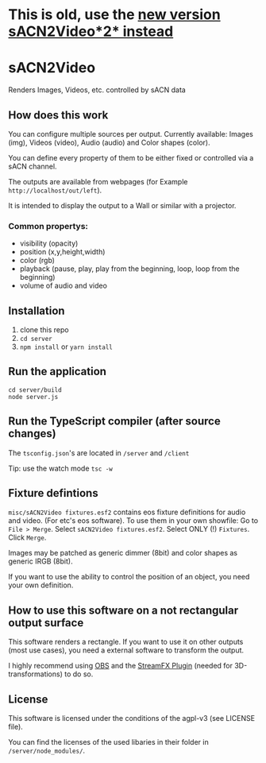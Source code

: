 # This is old, use the [new version sACN2Video\*2\* instead](http://github.com/hansSchall/sACN2Video2)

# sACN2Video

Renders Images, Videos, etc. controlled by sACN data

## How does this work

You can configure multiple sources per output. Currently available: Images (img), Videos (video), Audio (audio) and Color shapes (color).

You can define every property of them to be either fixed or controlled via a sACN channel.

The outputs are available from webpages (for Example `http://localhost/out/left`).

It is intended to display the output to a Wall or similar with a projector.

### Common propertys:
- visibility (opacity)
- position (x,y,height,width)
- color (rgb)
- playback (pause, play, play from the beginning, loop, loop from the beginning)
- volume of audio and video

## Installation

1. clone this repo
2. `cd server`
3. `npm install` or `yarn install`

## Run the application

    cd server/build
    node server.js
    
## Run the TypeScript compiler (after source changes)

The `tsconfig.json`'s are located in `/server` and `/client`

Tip: use the watch mode `tsc -w`

## Fixture defintions

`misc/sACN2Video fixtures.esf2` contains eos fixture definitions for audio and video. (For etc's eos software).
To use them in your own showfile: Go to `File > Merge`. Select `sACN2Video fixtures.esf2`. Select ONLY (!) `Fixtures`. Click `Merge`.

Images may be patched as generic dimmer (8bit) and color shapes as generic IRGB (8bit).

If you want to use the ability to control the position of an object, you need your own definition.

## How to use this software on a not rectangular output surface

This software renders a rectangle. If you want to use it on other outputs (most use cases), you need a external software to transform the output.

I highly recommend using [OBS](https://obsproject.com) and the [StreamFX Plugin](https://github.com/Xaymar/obs-StreamFX) (needed for 3D-transformations) to do so.

## License

This software is licensed under the conditions of the agpl-v3 (see LICENSE file).

You can find the licenses of the used libaries in their folder in `/server/node_modules/`.
